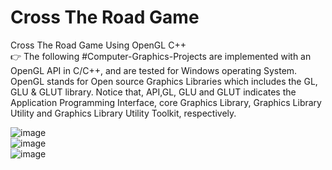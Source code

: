 # Cross The Road Game
 Cross The Road Game Using OpenGL C++ <br>
 👉 The following #Computer-Graphics-Projects are implemented with an OpenGL API in C/C++, and are tested for Windows operating System. OpenGL stands for Open source Graphics Libraries which includes the GL, GLU & GLUT library. Notice that, API,GL, GLU and GLUT indicates the Application Programming Interface, core Graphics Library, Graphics Library Utility and Graphics Library Utility Toolkit, respectively.
 
 
![image](https://user-images.githubusercontent.com/77213993/169667406-2058360e-223e-4b13-9b85-3d5099b2266e.png)
<br>
![image](https://user-images.githubusercontent.com/77213993/169715863-9af5574a-4560-492c-adf1-54b40a5f31a8.png)
<br>
![image](https://user-images.githubusercontent.com/77213993/169715987-44060a92-ea47-43ff-8116-81667bd5c9f3.png)

